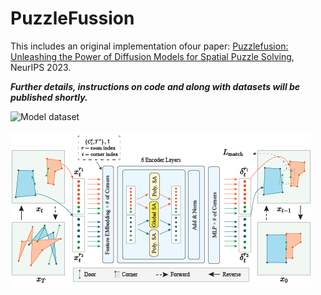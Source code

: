 # PuzzleFussion
This includes an original implementation ofour paper:
[Puzzlefusion: Unleashing the Power of Diffusion Models for Spatial Puzzle Solving](https://arxiv.org/pdf/2211.13785.pdf), NeurIPS 2023.

***Further details, instructions on code and along with datasets will be published shortly.***


![Model dataset](imgs/datasets2.png)


![Method_overview](imgs/method2.png)
